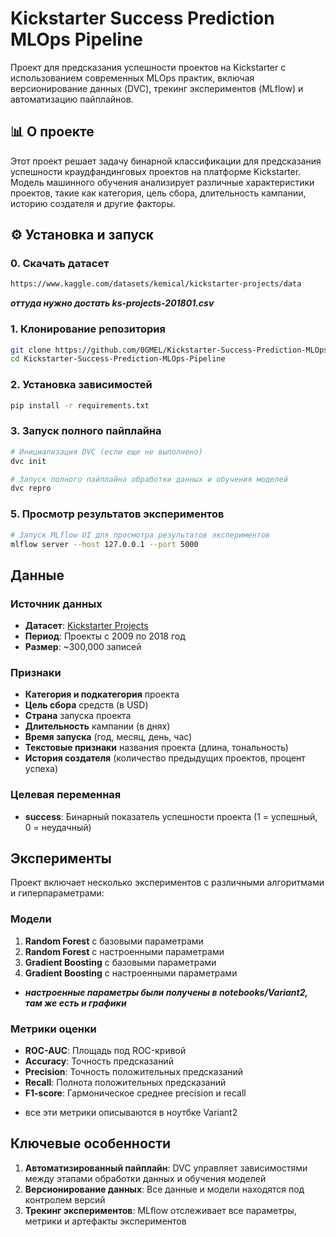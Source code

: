 # Kickstarter Success Prediction MLOps Pipeline
Проект для предсказания успешности проектов на Kickstarter с использованием современных MLOps практик, включая версионирование данных (DVC), трекинг экспериментов (MLflow) и автоматизацию пайплайнов.

## 📊 О проекте
Этот проект решает задачу бинарной классификации для предсказания успешности краудфандинговых проектов на платформе Kickstarter. Модель машинного обучения анализирует различные характеристики проектов, такие как категория, цель сбора, длительность кампании, историю создателя и другие факторы.

## ⚙️ Установка и запуск

### 0. Скачать датасет 

``` bash
https://www.kaggle.com/datasets/kemical/kickstarter-projects/data
```
<i><b>оттуда нужно достать ks-projects-201801.csv</b></i>

### 1. Клонирование репозитория

```bash
git clone https://github.com/0GMEL/Kickstarter-Success-Prediction-MLOps-Pipeline.git
cd Kickstarter-Success-Prediction-MLOps-Pipeline
```

### 2. Установка зависимостей

```bash
pip install -r requirements.txt
```

### 3. Запуск полного пайплайна

```bash
# Инициализация DVC (если еще не выполнено)
dvc init

# Запуск полного пайплайна обработки данных и обучения моделей
dvc repro
```

### 5. Просмотр результатов экспериментов

```bash
# Запуск MLflow UI для просмотра результатов экспериментов
mlflow server --host 127.0.0.1 --port 5000
```


## Данные

### Источник данных
- **Датасет**: [Kickstarter Projects](https://www.kaggle.com/kemical/kickstarter-projects)
- **Период**: Проекты с 2009 по 2018 год
- **Размер**: ~300,000 записей

### Признаки
- **Категория и подкатегория** проекта
- **Цель сбора** средств (в USD)
- **Страна** запуска проекта
- **Длительность** кампании (в днях)
- **Время запуска** (год, месяц, день, час)
- **Текстовые признаки** названия проекта (длина, тональность)
- **История создателя** (количество предыдущих проектов, процент успеха)

### Целевая переменная
- **success**: Бинарный показатель успешности проекта (1 = успешный, 0 = неудачный)

## Эксперименты

Проект включает несколько экспериментов с различными алгоритмами и гиперпараметрами:

### Модели
1. **Random Forest** с базовыми параметрами
2. **Random Forest** с настроенными параметрами
3. **Gradient Boosting** с базовыми параметрами  
4. **Gradient Boosting** с настроенными параметрами
- <i><b>настроенные параметры были получены в notebooks/Variant2, там же есть и графики</b></i>

### Метрики оценки
- **ROC-AUC**: Площадь под ROC-кривой
- **Accuracy**: Точность предсказаний
- **Precision**: Точность положительных предсказаний
- **Recall**: Полнота положительных предсказаний
- **F1-score**: Гармоническое среднее precision и recall
* все эти метрики описываются в ноутбке Variant2

## Ключевые особенности

1. **Автоматизированный пайплайн**: DVC управляет зависимостями между этапами обработки данных и обучения моделей
2. **Версионирование данных**: Все данные и модели находятся под контролем версий
3. **Трекинг экспериментов**: MLflow отслеживает все параметры, метрики и артефакты экспериментов